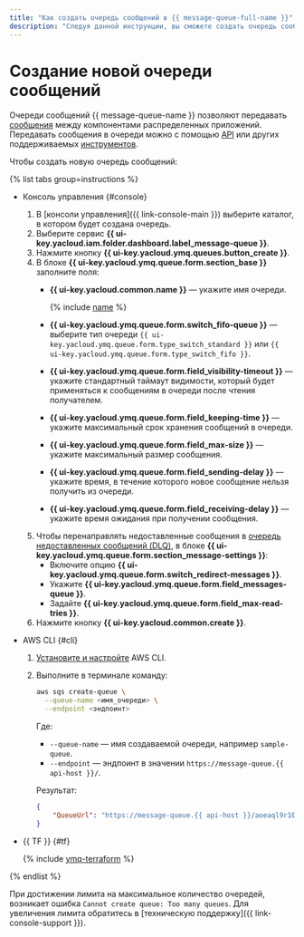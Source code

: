```yaml
---
title: "Как создать очередь сообщений в {{ message-queue-full-name }}"
description: "Следуя данной инструкции, вы сможете создать очередь сообщений." 
---
```


# Создание новой очереди сообщений

Очереди сообщений {{ message-queue-name }} позволяют передавать [сообщения](../concepts/message.md) между компонентами распределенных приложений. Передавать сообщения в очереди можно с помощью [API](../api-ref/index.md) или других поддерживаемых [инструментов](../instruments/index.md).

Чтобы создать новую очередь сообщений:

{% list tabs group=instructions %}

- Консоль управления {#console}
  
  1. В [консоли управления]({{ link-console-main }}) выберите каталог, в котором будет создана очередь.
  1. Выберите сервис **{{ ui-key.yacloud.iam.folder.dashboard.label_message-queue }}**.
  1. Нажмите кнопку **{{ ui-key.yacloud.ymq.queues.button_create }}**.
  1. В блоке **{{ ui-key.yacloud.ymq.queue.form.section_base }}** заполните поля:
      * **{{ ui-key.yacloud.common.name }}** — укажите имя очереди.
  
        {% include [name](../../_includes/message-queue/ymq-name.md) %}
  
      * **{{ ui-key.yacloud.ymq.queue.form.switch_fifo-queue }}** — выберите тип очереди `{{ ui-key.yacloud.ymq.queue.form.type_switch_standard }}` или `{{ ui-key.yacloud.ymq.queue.form.type_switch_fifo }}`.
      * **{{ ui-key.yacloud.ymq.queue.form.field_visibility-timeout }}** — укажите стандартный таймаут видимости, который будет применяться к сообщениям в очереди после чтения получателем.
      * **{{ ui-key.yacloud.ymq.queue.form.field_keeping-time }}** — укажите максимальный срок хранения сообщений в очереди.
      * **{{ ui-key.yacloud.ymq.queue.form.field_max-size }}** — укажите максимальный размер сообщения.
      * **{{ ui-key.yacloud.ymq.queue.form.field_sending-delay }}** — укажите время, в течение которого новое сообщение нельзя получить из очереди.
      * **{{ ui-key.yacloud.ymq.queue.form.field_receiving-delay }}** — укажите время ожидания при получении сообщения.
  1. Чтобы перенаправлять недоставленные сообщения в [очередь недоставленных сообщений (DLQ)](../concepts/dlq.md), в блоке **{{ ui-key.yacloud.ymq.queue.form.section_message-settings }}**:
      * Включите опцию **{{ ui-key.yacloud.ymq.queue.form.switch_redirect-messages }}**.
      * Укажите **{{ ui-key.yacloud.ymq.queue.form.field_messages-queue }}**.
      * Задайте **{{ ui-key.yacloud.ymq.queue.form.field_max-read-tries }}**.
  1.  Нажмите кнопку **{{ ui-key.yacloud.common.create }}**.

- AWS CLI {#cli}

  1. [Установите и настройте](configuring-aws-cli.md) AWS CLI.

  1. Выполните в терминале команду:
  
     ```bash
     aws sqs create-queue \
       --queue-name <имя_очереди> \
       --endpoint <эндпоинт>
     ```

     Где:

     * `--queue-name` — имя создаваемой очереди, например `sample-queue`.
     * `--endpoint` — эндпоинт в значении `https://message-queue.{{ api-host }}/`.
      
     Результат:

     ```json
     {
         "QueueUrl": "https://message-queue.{{ api-host }}/aoeaql9r10cd********/000000000000********/sample-queue"
     }
     ```

- {{ TF }} {#tf}

  {% include [ymq-terraform](../_includes_service/mq-terraform.md) %}

{% endlist %}


При достижении лимита на максимальное количество очередей, возникает ошибка `Cannot create queue: Too many queues`. Для увеличения лимита обратитесь в [техническую поддержку]({{ link-console-support }}).
